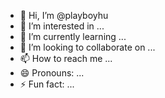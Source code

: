 - 👋 Hi, I’m @playboyhu
- 👀 I’m interested in ...
- 🌱 I’m currently learning ...
- 💞️ I’m looking to collaborate on ...
- 📫 How to reach me ...
- 😄 Pronouns: ...
- ⚡ Fun fact: ...

<!---
playboyhu/playboyhu is a ✨ special ✨ repository because its `README.md` (this file) appears on your GitHub profile.
You can click the Preview link to take a look at your changes.
--->
